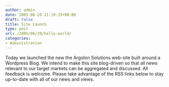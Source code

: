 ```yaml
---
author: admin
date: 2005-06-20 21:19:33+00:00
draft: false
title: Site Launch
type: post
url: /2005/06/20/hello-world/
categories:
- Administration
---
```


Today we launched the new the Argolon Solutions web-site built around a Wordpress Blog. We intend to make this site blog-driven so that all news relevant to our target markets can be aggregated and discussed. All feedback is welcome. Please take advantage of the RSS links below to stay up-to-date with all of our news and views.


